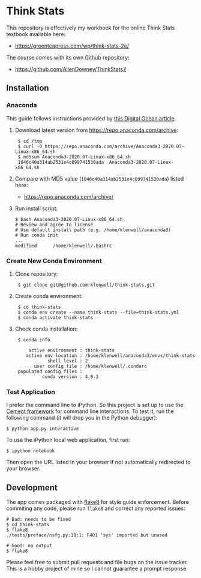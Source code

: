 # Think Stats
This repository is effectively my workbook for the online Think Stats textbook available here:

- https://greenteapress.com/wp/think-stats-2e/

The course comes with its own Github repository:

- https://github.com/AllenDowney/ThinkStats2


## Installation
### Anaconda
This guide follows instructions provided by [this Digital Ocean article](https://www.digitalocean.com/community/tutorials/how-to-install-anaconda-on-ubuntu-18-04-quickstart).

1. Download latest version from https://repo.anaconda.com/archive:

        $ cd /tmp
        $ curl -O https://repo.anaconda.com/archive/Anaconda3-2020.07-Linux-x86_64.sh
        $ md5sum Anaconda3-2020.07-Linux-x86_64.sh
        1046c40a314ab2531e4c099741530ada  Anaconda3-2020.07-Linux-x86_64.sh

1. Compare with MD5 value (`1046c40a314ab2531e4c099741530ada`) listed here:

    - https://repo.anaconda.com/archive/

1. Run install script:

       $ bash Anaconda3-2020.07-Linux-x86_64.sh
       # Review and agree to license
       # Use default install path (e.g. /home/klenwell/anaconda3)
       # Run conda init
       ...
       modified      /home/klenwell/.bashrc

### Create New Conda Environment
1. Clone repository:

        $ git clone git@github.com:klenwell/think-stats.git

1. Create conda environment:

        $ cd think-stats
        $ conda env create --name think-stats --file=think-stats.yml
        $ conda activate think-stats

1. Check conda installation:

        $ conda info

            active environment : think-stats
           active env location : /home/klenwell/anaconda3/envs/think-stats
                   shell level : 2
              user config file : /home/klenwell/.condarc
        populated config files :
                 conda version : 4.8.3

### Test Application
I prefer the command line to iPython. So this project is set up to use the [Cement framework](https://github.com/datafolklabs/cement) for command line interactions. To test it, run the following command (it will drop you in the Python debugger):

    $ python app.py interactive

  To use the iPython local web application, first run:

    $ ipython notebook

Then open the URL listed in your browser if not automatically redirected to your browser.


## Development
The app comes packaged with [flake8](http://flake8.pycqa.org/en/latest/) for style guide enforcement. Before commiting any code, please run `flake8` and correct any reported issues:

```
# Bad: needs to be fixed
$ cd think-stats
$ flake8
./tests/preface/nsfg.py:10:1: F401 'sys' imported but unused

# Good: no output
$ flake8
```

Please feel free to submit pull requests and file bugs on the issue tracker. This is a hobby project of mine so I cannot guarantee a prompt response.
